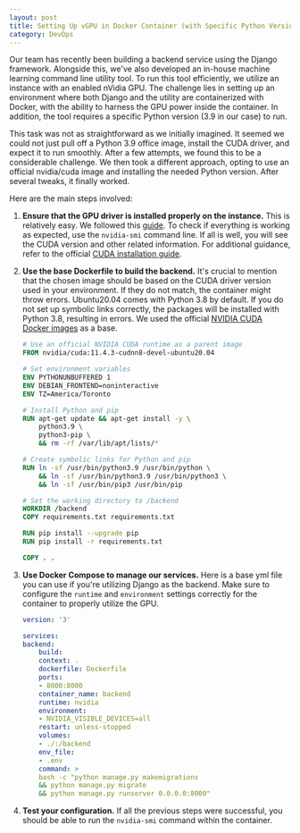 ```yaml
---
layout: post
title: Setting Up vGPU in Docker Container (with Specific Python Version)
category: DevOps
---
```


Our team has recently been building a backend service using the Django framework. Alongside this, we've also developed an in-house machine learning command line utility tool. To run this tool efficiently, we utilize an instance with an enabled nVidia GPU. The challenge lies in setting up an environment where both Django and the utility are containerized with Docker, with the ability to harness the GPU power inside the container. In addition, the tool requires a specific Python version (3.9 in our case) to run.

This task was not as straightforward as we initially imagined. It seemed we could not just pull off a Python 3.9 office image, install the CUDA driver, and expect it to run smoothly. After a few attempts, we found this to be a considerable challenge. We then took a different approach, opting to use an official nvidia/cuda image and installing the needed Python version. After several tweaks, it finally worked. 

Here are the main steps involved:

1. **Ensure that the GPU driver is installed properly on the instance.** This is relatively easy. We followed this [guide](https://docs.alliancecan.ca/wiki/Using_cloud_vGPUs#Preparation_of_a_VM_running_Debian11). To check if everything is working as expected, use the `nvidia-smi` command line. If all is well, you will see the CUDA version and other related information. For additional guidance, refer to the official [CUDA installation guide](https://docs.nvidia.com/cuda/cuda-installation-guide-linux/index.html).

2. **Use the base Dockerfile to build the backend.** It's crucial to mention that the chosen image should be based on the CUDA driver version used in your environment. If they do not match, the container might throw errors. Ubuntu20.04 comes with Python 3.8 by default. If you do not set up symbolic links correctly, the packages will be installed with Python 3.8, resulting in errors. We used the official [NVIDIA CUDA Docker images](https://hub.docker.com/r/nvidia/cuda) as a base.

    ```Dockerfile
    # Use an official NVIDIA CUDA runtime as a parent image
    FROM nvidia/cuda:11.4.3-cudnn8-devel-ubuntu20.04

    # Set environment variables
    ENV PYTHONUNBUFFERED 1
    ENV DEBIAN_FRONTEND=noninteractive
    ENV TZ=America/Toronto

    # Install Python and pip
    RUN apt-get update && apt-get install -y \
        python3.9 \
        python3-pip \
        && rm -rf /var/lib/apt/lists/*

    # Create symbolic links for Python and pip
    RUN ln -sf /usr/bin/python3.9 /usr/bin/python \
        && ln -sf /usr/bin/python3.9 /usr/bin/python3 \
        && ln -sf /usr/bin/pip3 /usr/bin/pip

    # Set the working directory to /backend
    WORKDIR /backend
    COPY requirements.txt requirements.txt

    RUN pip install --upgrade pip
    RUN pip install -r requirements.txt

    COPY . .
    ```

3. **Use Docker Compose to manage our services.** Here is a base yml file you can use if you're utilizing Django as the backend. Make sure to configure the `runtime` and `environment` settings correctly for the container to properly utilize the GPU.

    ```yaml
    version: '3'

    services:
    backend:
        build: 
        context: .
        dockerfile: Dockerfile
        ports:
        - 8000:8000
        container_name: backend
        runtime: nvidia
        environment:
        - NVIDIA_VISIBLE_DEVICES=all
        restart: unless-stopped
        volumes:
        - ./:/backend
        env_file:
        - .env
        command: >
        bash -c "python manage.py makemigrations
        && python manage.py migrate
        && python manage.py runserver 0.0.0.0:8000"
    ```

4. **Test your configuration.** If all the previous steps were successful, you should be able to run the `nvidia-smi` command within the container.